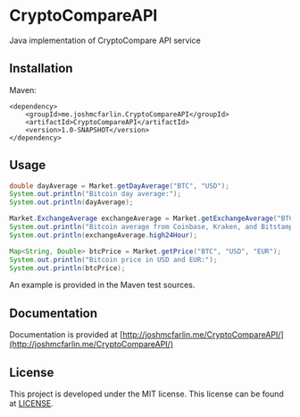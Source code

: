 # CryptoCompareAPI
Java implementation of CryptoCompare API service

## Installation
Maven:
```
<dependency>
    <groupId>me.joshmcfarlin.CryptoCompareAPI</groupId>
    <artifactId>CryptoCompareAPI</artifactId>
    <version>1.0-SNAPSHOT</version>
</dependency>
```

## Usage
```java
double dayAverage = Market.getDayAverage("BTC", "USD");
System.out.println("Bitcoin day average:");
System.out.println(dayAverage);

Market.ExchangeAverage exchangeAverage = Market.getExchangeAverage("BTC", "USD", "Coinbase", "Kraken", "Bitstamp");
System.out.println("Bitcoin average from Coinbase, Kraken, and Bitstamp:");
System.out.println(exchangeAverage.high24Hour);

Map<String, Double> btcPrice = Market.getPrice("BTC", "USD", "EUR");
System.out.println("Bitcoin price in USD and EUR:");
System.out.println(btcPrice);
```

An example is provided in the Maven test sources.

## Documentation

Documentation is provided at [http://joshmcfarlin.me/CryptoCompareAPI/](http://joshmcfarlin.me/CryptoCompareAPI/)

## License
This project is developed under the MIT license. This license can be found at [LICENSE](LICENSE).

